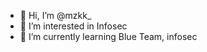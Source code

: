 - 👋 Hi, I’m @mzkk_
- 👀 I’m interested in Infosec
- 🌱 I’m currently learning Blue Team, infosec


<!---
mzkk000/mzkk000 is a ✨ special ✨ repository because its `README.md` (this file) appears on your GitHub profile.
You can click the Preview link to take a look at your changes.
--->
